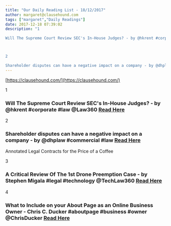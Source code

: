 ```yaml
---
title: "Our Daily Reading List - 18/12/2017"
author: margaret@clausehound.com
tags: ["margaret","Daily Readings"]
date: 2017-12-18 07:39:02
description: "1

Will The Supreme Court Review SEC's In-House Judges? - by @hkrent #corporate #law @Law360 Read Here



2

Shareholder disputes can have a negative impact on a company - by @dhplaw #commercial #law..."
---
```


[https://clausehound.com/](https://clausehound.com/)

1

### Will The Supreme Court Review SEC's In-House Judges? - by @hkrent #corporate #law @Law360 [Read Here](https://goo.gl/hwrD7n)

2

### Shareholder disputes can have a negative impact on a company - by @dhplaw #commercial #law [Read Here](https://goo.gl/dt7GdA)

Annotated Legal Contracts
for the Price of a Coffee

3

### A Critical Review Of The 1st Drone Preemption Case - by Stephen Migala #legal #technology @TechLaw360  [Read Here](https://goo.gl/QetWpD)

4

### What to Include on your About Page as an Online Business Owner - Chris C. Ducker #aboutpage #business #owner @ChrisDucker [Read Here](http://www.chrisducker.com/what-to-include-on-your-about-page/)